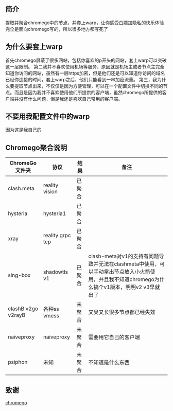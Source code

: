 ## 简介
提取并聚合chromego中的节点，并套上warp，让你感受白嫖加隐私的快乐体验
完全是面向chromego写的，所以很多地方都写死了
## 为什么要套上warp
首先chromego屏蔽了很多网站，包括你喜欢的p开头的网站，套上warp可以突破这一层限制。
第二我并不喜欢使用机场等服务，原因就是机场主或者节点主完全知道你访问的网站，虽然有一层https加密，但是他们还是可以知道你访问的域名已经你连接的时间，套上warp之后，他们只能看到一串加密流量。
第三，我为什么要提取节点出来，不仅仅是因为方便管理，可以在一个配置文件中切换不同的节点。而且是因为我并不喜欢使用他们所提供的客户端，虽然chromego所提供的客户端并没有什么问题，但是我还是喜欢自己常用的客户端。
## 不要用我配置文件中的warp
因为这是我自己的
## Chromego聚合说明
| ChromeGo文件夹 | 协议 | 结果 | 备注 |
|--------|--------|--------|--------|
| clash.meta   | reality vision  | 已聚合   |     | 
| hysteria   | hysteria1   | 已聚合   |     | 
| xray   | reality grpc tcp   | 已聚合   |     | 
| sing-box   | shadowtls  v1  | 已聚合   | clash-meta对v1的支持有问题导致并无法在clashmeta中使用，可以手动拿出节点放入小火箭使用，并且我不知道chromego为什么搞个v1版本，明明v2 v3早就出了    | 
| clashB v2go v2rayB   | 各种ss vmess   | 未聚合   |  又臭又长很多节点都已经失效   | 
| naiveproxy   | naiveproxy   | 未聚合   |  需要用它自己的客户端   | 
| psiphon   | 未知   | 未聚合   |  不知道是什么东西   | 
## 致谢
[chromego](https://github.com/bannedbook/fanqiang/tree/master/ChromeGo)